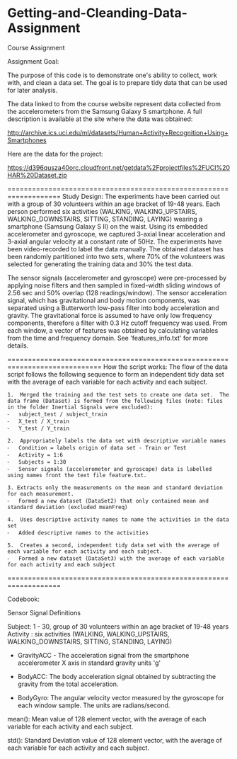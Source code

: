 Getting-and-Cleanding-Data-Assignment
=====================================

Course Assignment

Assignment Goal:

The purpose of this code is to demonstrate one's ability to collect, work with, and clean a data set. The goal is to prepare tidy data that can be used for later analysis.

The data linked to from the course website represent data collected from the accelerometers from the Samsung Galaxy S smartphone. A full description is available at the site where the data was obtained: 

http://archive.ics.uci.edu/ml/datasets/Human+Activity+Recognition+Using+Smartphones 

Here are the data for the project: 

https://d396qusza40orc.cloudfront.net/getdata%2Fprojectfiles%2FUCI%20HAR%20Dataset.zip

===================================================================
Study Design:
The experiments have been carried out with a group of 30 volunteers within an age bracket of 19-48 years. Each person performed six activities (WALKING, WALKING_UPSTAIRS, WALKING_DOWNSTAIRS, SITTING, STANDING, LAYING) wearing a smartphone (Samsung Galaxy S II) on the waist. Using its embedded accelerometer and gyroscope, we captured 3-axial linear acceleration and 3-axial angular velocity at a constant rate of 50Hz. The experiments have been video-recorded to label the data manually. The obtained dataset has been randomly partitioned into two sets, where 70% of the volunteers was selected for generating the training data and 30% the test data. 

The sensor signals (accelerometer and gyroscope) were pre-processed by applying noise filters and then sampled in fixed-width sliding windows of 2.56 sec and 50% overlap (128 readings/window). The sensor acceleration signal, which has gravitational and body motion components, was separated using a Butterworth low-pass filter into body acceleration and gravity. The gravitational force is assumed to have only low frequency components, therefore a filter with 0.3 Hz cutoff frequency was used. From each window, a vector of features was obtained by calculating variables from the time and frequency domain. See 'features_info.txt' for more details. 

=============================================================================
How the script works:
The flow of the data script follows the following sequence to form an independent tidy data set with the average of each variable for each activity and each subject.

	1.	Merged the training and the test sets to create one data set.  The data frame (Dataset) is formed from the following files (note: files in the folder Inertial Signals were excluded):
	⁃	subject_test / subject_train
	⁃	X_test / X_train
	⁃	Y_test / Y_train
	
	2.	Appropriately labels the data set with descriptive variable names
	⁃	Condition = labels origin of data set - Train or Test
	⁃	Activity = 1:6 
	⁃	Subjects = 1:30
	⁃	Sensor signals (accelerometer and gyroscope) data is labelled using names front the text file feature.txt.
	
	3. Extracts only the measurements on the mean and standard deviation for each measurement.
	⁃	Formed a new dataset (DataSet2) that only contained mean and standard deviation (excluded meanFreq)
	
	4.	Uses descriptive activity names to name the activities in the data set
	⁃	Added descriptive names to the activities 
	
	5.	Creates a second, independent tidy data set with the average of each variable for each activity and each subject. 
	⁃	Formed a new dataset (DataSet3) with the average of each variable for each activity and each subject
===================================================================

Codebook:

Sensor Signal Definitions

Subject: 1 - 30,  group of 30 volunteers within an age bracket of 19-48 years
Activity :   six activities (WALKING, WALKING_UPSTAIRS, WALKING_DOWNSTAIRS, SITTING, STANDING, LAYING) 

- GravityACC - The acceleration signal from the smartphone accelerometer X axis in standard gravity units 'g'

- BodyACC: The body acceleration signal obtained by subtracting the gravity from the total acceleration. 

- BodyGyro: The angular velocity vector measured by the gyroscope for each window sample. The units are radians/second. 

mean(): Mean value  of 128 element vector, with the average of each variable for each activity and each subject. 

std(): Standard Deviation value  of 128 element vector, with the average of each variable for each activity and each subject. 
